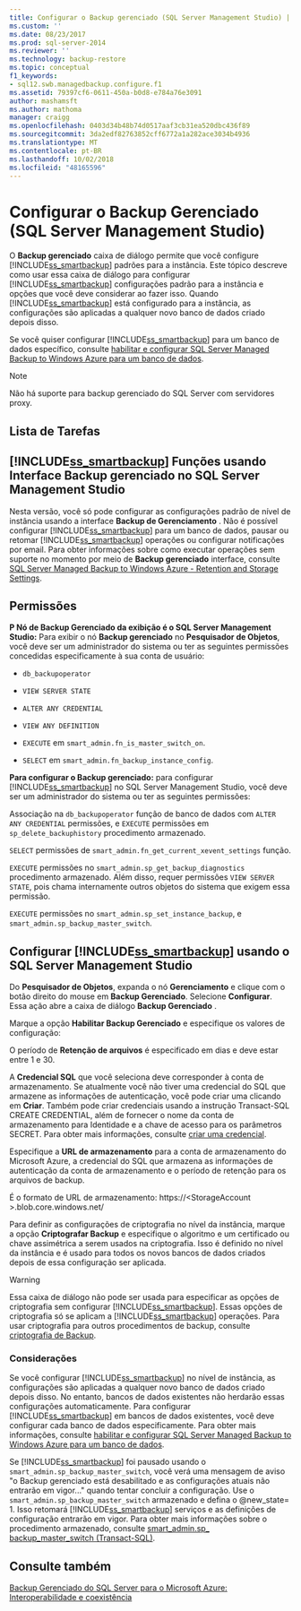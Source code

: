 ```yaml
---
title: Configurar o Backup gerenciado (SQL Server Management Studio) | Microsoft Docs
ms.custom: ''
ms.date: 08/23/2017
ms.prod: sql-server-2014
ms.reviewer: ''
ms.technology: backup-restore
ms.topic: conceptual
f1_keywords:
- sql12.swb.managedbackup.configure.f1
ms.assetid: 79397cf6-0611-450a-b0d8-e784a76e3091
author: mashamsft
ms.author: mathoma
manager: craigg
ms.openlocfilehash: 0403d34b48b74d0517aaf3cb31ea520dbc436f89
ms.sourcegitcommit: 3da2edf82763852cff6772a1a282ace3034b4936
ms.translationtype: MT
ms.contentlocale: pt-BR
ms.lasthandoff: 10/02/2018
ms.locfileid: "48165596"
---
```

# <a name="configure-managed-backup-sql-server-management-studio"></a>Configurar o Backup Gerenciado (SQL Server Management Studio)
  O **Backup gerenciado** caixa de diálogo permite que você configure [!INCLUDE[ss_smartbackup](../includes/ss-smartbackup-md.md)] padrões para a instância. Este tópico descreve como usar essa caixa de diálogo para configurar [!INCLUDE[ss_smartbackup](../includes/ss-smartbackup-md.md)] configurações padrão para a instância e opções que você deve considerar ao fazer isso. Quando [!INCLUDE[ss_smartbackup](../includes/ss-smartbackup-md.md)] está configurado para a instância, as configurações são aplicadas a qualquer novo banco de dados criado depois disso.  
  
 Se você quiser configurar [!INCLUDE[ss_smartbackup](../includes/ss-smartbackup-md.md)] para um banco de dados específico, consulte [habilitar e configurar SQL Server Managed Backup to Windows Azure para um banco de dados](../../2014/database-engine/sql-server-managed-backup-to-windows-azure-retention-and-storage-settings.md#DatabaseConfigure).  
 
> [!NOTE] 
> Não há suporte para backup gerenciado do SQL Server com servidores proxy. 
  
## <a name="task-list"></a>Lista de Tarefas  
  
## <a name="includesssmartbackupincludesss-smartbackup-mdmd-functions-using-managed-backup-interface-in-sql-server-management-studio"></a>[!INCLUDE[ss_smartbackup](../includes/ss-smartbackup-md.md)] Funções usando Interface Backup gerenciado no SQL Server Management Studio  
 Nesta versão, você só pode configurar as configurações padrão de nível de instância usando a interface **Backup de Gerenciamento** . Não é possível configurar [!INCLUDE[ss_smartbackup](../includes/ss-smartbackup-md.md)] para um banco de dados, pausar ou retomar [!INCLUDE[ss_smartbackup](../includes/ss-smartbackup-md.md)] operações ou configurar notificações por email. Para obter informações sobre como executar operações sem suporte no momento por meio de **Backup gerenciado** interface, consulte [SQL Server Managed Backup to Windows Azure - Retention and Storage Settings](../../2014/database-engine/sql-server-managed-backup-to-windows-azure-retention-and-storage-settings.md).  
  
## <a name="permissions"></a>Permissões  
 **P Nó de Backup Gerenciado da exibição é o SQL Server Management Studio:** Para exibir o nó  **Backup gerenciado** no **Pesquisador de Objetos**, você deve ser um administrador do sistema ou ter as seguintes permissões concedidas especificamente à sua conta de usuário:  
  
-   `db_backupoperator`  
  
-   `VIEW SERVER STATE`  
  
-   `ALTER ANY CREDENTIAL`  
  
-   `VIEW ANY DEFINITION`  
  
-   `EXECUTE` em `smart_admin.fn_is_master_switch_on`.  
  
-   `SELECT` em `smart_admin.fn_backup_instance_config`.  
  
 **Para configurar o Backup gerenciado:** para configurar [!INCLUDE[ss_smartbackup](../includes/ss-smartbackup-md.md)] no SQL Server Management Studio, você deve ser um administrador do sistema ou ter as seguintes permissões:  
  
 Associação na `db_backupoperator` função de banco de dados com `ALTER ANY CREDENTIAL` permissões, e `EXECUTE` permissões em `sp_delete_backuphistory` procedimento armazenado.  
  
 `SELECT` permissões de `smart_admin.fn_get_current_xevent_settings` função.  
  
 `EXECUTE` permissões no `smart_admin.sp_get_backup_diagnostics` procedimento armazenado. Além disso, requer permissões `VIEW SERVER STATE`, pois chama internamente outros objetos do sistema que exigem essa permissão.  
  
 `EXECUTE` permissões no `smart_admin.sp_set_instance_backup`, e `smart_admin.sp_backup_master_switch`.  
  
## <a name="configure-includesssmartbackupincludesss-smartbackup-mdmd-using-sql-server-management-studio"></a>Configurar [!INCLUDE[ss_smartbackup](../includes/ss-smartbackup-md.md)] usando o SQL Server Management Studio  
 Do **Pesquisador de Objetos**, expanda o nó **Gerenciamento** e clique com o botão direito do mouse em **Backup Gerenciado**. Selecione **Configurar**. Essa ação abre a caixa de diálogo **Backup Gerenciado** .  
  
 Marque a opção **Habilitar Backup Gerenciado** e especifique os valores de configuração:  
  
 O período de **Retenção de arquivos** é especificado em dias e deve estar entre 1 e 30.  
  
 A **Credencial SQL** que você seleciona deve corresponder à conta de armazenamento. Se atualmente você não tiver uma credencial do SQL que armazene as informações de autenticação, você pode criar uma clicando em **Criar**. Também pode criar credenciais usando a instrução Transact-SQL CREATE CREDENTIAL, além de fornecer o nome da conta de armazenamento para Identidade e a chave de acesso para os parâmetros SECRET. Para obter mais informações, consulte [criar uma credencial](../relational-databases/backup-restore/sql-server-backup-to-url.md#credential).  
  
 Especifique a **URL de armazenamento** para a conta de armazenamento do Microsoft Azure, a credencial do SQL que armazena as informações de autenticação da conta de armazenamento e o período de retenção para os arquivos de backup.  
  
 É o formato de URL de armazenamento: https://\<StorageAccount >.blob.core.windows.net/  
  
 Para definir as configurações de criptografia no nível da instância, marque a opção **Criptografar Backup** e especifique o algoritmo e um certificado ou chave assimétrica a serem usados na criptografia.  Isso é definido no nível da instância e é usado para todos os novos bancos de dados criados depois de essa configuração ser aplicada.  
  
> [!WARNING]  
>  Essa caixa de diálogo não pode ser usada para especificar as opções de criptografia sem configurar [!INCLUDE[ss_smartbackup](../includes/ss-smartbackup-md.md)]. Essas opções de criptografia só se aplicam a [!INCLUDE[ss_smartbackup](../includes/ss-smartbackup-md.md)] operações. Para usar criptografia para outros procedimentos de backup, consulte [criptografia de Backup](../relational-databases/backup-restore/backup-encryption.md).  
  
### <a name="considerations"></a>Considerações  
 Se você configurar [!INCLUDE[ss_smartbackup](../includes/ss-smartbackup-md.md)] no nível de instância, as configurações são aplicadas a qualquer novo banco de dados criado depois disso.  No entanto, bancos de dados existentes não herdarão essas configurações automaticamente. Para configurar [!INCLUDE[ss_smartbackup](../includes/ss-smartbackup-md.md)] em bancos de dados existentes, você deve configurar cada banco de dados especificamente. Para obter mais informações, consulte [habilitar e configurar SQL Server Managed Backup to Windows Azure para um banco de dados](../../2014/database-engine/sql-server-managed-backup-to-windows-azure-retention-and-storage-settings.md#DatabaseConfigure).  
  
 Se [!INCLUDE[ss_smartbackup](../includes/ss-smartbackup-md.md)] foi pausado usando o `smart_admin.sp_backup_master_switch`, você verá uma mensagem de aviso "o Backup gerenciado está desabilitado e as configurações atuais não entrarão em vigor..." quando tentar concluir a configuração. Use o `smart_admin.sp_backup_master_switch` armazenado e defina o @new_state= 1. Isso retomará [!INCLUDE[ss_smartbackup](../includes/ss-smartbackup-md.md)] serviços e as definições de configuração entrarão em vigor. Para obter mais informações sobre o procedimento armazenado, consulte [smart_admin.sp_ backup_master_switch &#40;Transact-SQL&#41;](/sql/relational-databases/system-stored-procedures/managed-backup-sp-backup-master-switch-transact-sql).  
  
## <a name="see-also"></a>Consulte também  
 [Backup Gerenciado do SQL Server para o Microsoft Azure: Interoperabilidade e coexistência](../../2014/database-engine/sql-server-managed-backup-to-windows-azure-interoperability-and-coexistence.md)  
  
  
